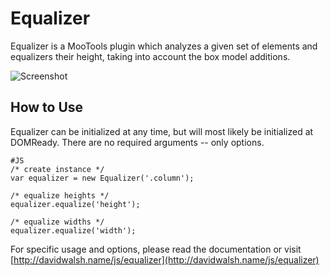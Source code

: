 Equalizer
=========

Equalizer is a MooTools plugin which analyzes a given set of elements and equalizers their height, taking into account the box model additions.

![Screenshot](http://davidwalsh.name/dw-content/equal-columns.jpg)


How to Use
----------

Equalizer can be initialized at any time, but will most likely be initialized at DOMReady.  There are no required arguments -- only options.

	#JS
	/* create instance */
	var equalizer = new Equalizer('.column');
	
	/* equalize heights */
	equalizer.equalize('height');
	
	/* equalize widths */
	equalizer.equalize('width');

For specific usage and options, please read the documentation or visit [http://davidwalsh.name/js/equalizer](http://davidwalsh.name/js/equalizer)